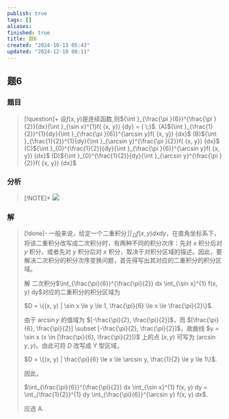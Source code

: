 ```yaml
---
publish: true
tags: []
aliases: 
finished: true
title: 题6
created: "2024-10-13 05:43"
updated: "2024-12-10 08:11"
---
```

## 题6
### 题目
> [!question]+
> 设$f( {x, y})$是连续函数,则${\int }_{\frac{\pi }{6}}^{\frac{\pi }{2}}{dx}{\int }_{\sin x}^{1}f( {x, y}) {dy} = ( \;)$.
> (A)${\int }_{\frac{1}{2}}^{1}{dy}{\int }_{\frac{\pi }{6}}^{\arcsin y}f( {x, y}) {dx}$
> (B)${\int }_{\frac{1}{2}}^{1}{dy}{\int }_{\arcsin y}^{\frac{\pi }{2}}f( {x, y}) {dx}$
> (C)${\int }_{0}^{\frac{1}{2}}{dy}{\int }_{\frac{\pi }{6}}^{\arcsin y}f( {x, y}) {dx}$
> (D)${\int }_{0}^{\frac{1}{2}}{dy}{\int }_{\arcsin y}^{\frac{\pi }{2}}f( {x, y}) {dx}$
### 分析
> [!NOTE]+
> ![](https://img.hwenyi.tech/202412101610527.webp)
### 解
> [!done]-
> 一般来说，给定一个二重积分$\iint_D f(x, y) dx dy$，在直角坐标系下，将该二重积分改写成二次积分时，有两种不同的积分次序：先对 $x$ 积分后对 $y$ 积分，或者先对 $y$ 积分后对 $x$ 积分，取决于对积分区域的描述。因此，要解决二次积分的积分次序变换问题，首先得写出其对应的二重积分的积分区域。
> 
> 解 二次积分$\int_{\frac{\pi}{6}}^{\frac{\pi}{2}} dx \int_{\sin x}^{1} f(x, y) dy$对应的二重积分的积分区域为
> 
> $D = \{(x, y) | \sin x \le y \le 1, \frac{\pi}{6} \le x \le \frac{\pi}{2}\}$.
> 
> 由于 $\arcsin y$ 的值域为 $[-\frac{\pi}{2}, \frac{\pi}{2}]$，而 $[\frac{\pi}{6}, \frac{\pi}{2}] \subset [-\frac{\pi}{2}, \frac{\pi}{2}]$，故曲线 $y = \sin x (x \in [\frac{\pi}{6}, \frac{\pi}{2}])$ 上的点 $(x, y)$ 可写为 $(\arcsin y, y)$。由此可将 $D$ 改写成 Y 型区域，
> 
> $D = \{(x, y) | \frac{\pi}{6} \le x \le \arcsin y, \frac{1}{2} \le y \le 1\}$.
> 
> 因此，
> 
> $\int_{\frac{\pi}{6}}^{\frac{\pi}{2}} dx \int_{\sin x}^{1} f(x, y) dy = \int_{\frac{1}{2}}^{1} dy \int_{\frac{\pi}{6}}^{\arcsin y} f(x, y) dx$.
> 
> 应选 A.